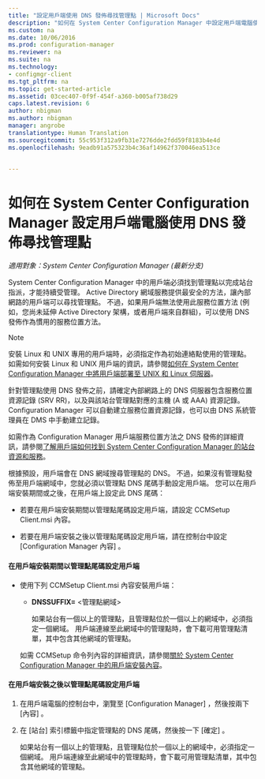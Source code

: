 ```yaml
---
title: "設定用戶端使用 DNS 發佈尋找管理點 | Microsoft Docs"
description: "如何在 System Center Configuration Manager 中設定用戶端電腦使用 DNS 發佈尋找管理點。"
ms.custom: na
ms.date: 10/06/2016
ms.prod: configuration-manager
ms.reviewer: na
ms.suite: na
ms.technology:
- configmgr-client
ms.tgt_pltfrm: na
ms.topic: get-started-article
ms.assetid: 03cec407-0f9f-454f-a360-b005af738d29
caps.latest.revision: 6
author: nbigman
ms.author: nbigman
manager: angrobe
translationtype: Human Translation
ms.sourcegitcommit: 55c953f312a9fb31e7276dde2fdd59f8183b4e4d
ms.openlocfilehash: 9eadb91a575323b4c36af14962f370046ea513ce


---
```

# <a name="how-to-configure-client-computers-to-find-management-points-by-using-dns-publishing-in-system-center-configuration-manager"></a>如何在 System Center Configuration Manager 設定用戶端電腦使用 DNS 發佈尋找管理點

*適用對象：System Center Configuration Manager (最新分支)*

System Center Configuration Manager 中的用戶端必須找到管理點以完成站台指派，才能持續受管理。 Active Directory 網域服務提供最安全的方法，讓內部網路的用戶端可以尋找管理點。 不過，如果用戶端無法使用此服務位置方法 (例如，您尚未延伸 Active Directory 架構，或者用戶端來自群組)，可以使用 DNS 發佈作為慣用的服務位置方法。  

> [!NOTE]  
>  安裝 Linux 和 UNIX 專用的用戶端時，必須指定作為初始連絡點使用的管理點。 如需如何安裝 Linux 和 UNIX 用戶端的資訊，請參閱[如何在 System Center Configuration Manager 中將用戶端部署至 UNIX 和 Linux 伺服器](../../../core/clients/deploy/deploy-clients-to-unix-and-linux-servers.md)。  

 針對管理點使用 DNS 發佈之前，請確定內部網路上的 DNS 伺服器包含服務位置資源記錄 (SRV RR)，以及與該站台管理點對應的主機 (A 或 AAA) 資源記錄。 Configuration Manager 可以自動建立服務位置資源記錄，也可以由 DNS 系統管理員在 DMS 中手動建立記錄。  

 如需作為 Configuration Manager 用戶端服務位置方法之 DNS 發佈的詳細資訊，請參閱[了解用戶端如何找到 System Center Configuration Manager 的站台資源和服務](../../../core/plan-design/hierarchy/understand-how-clients-find-site-resources-and-services.md)。  

 根據預設，用戶端會在 DNS 網域搜尋管理點的 DNS。 不過，如果沒有管理點發佈至用戶端網域中，您就必須以管理點 DNS 尾碼手動設定用戶端。 您可以在用戶端安裝期間或之後，在用戶端上設定此 DNS 尾碼：  

-   若要在用戶端安裝期間以管理點尾碼設定用戶端，請設定 CCMSetup Client.msi 內容。  

-   若要在用戶端安裝之後以管理點尾碼設定用戶端，請在控制台中設定 [Configuration Manager 內容] 。  

#### <a name="to-configure-clients-for-a-management-point-suffix-during-client-installation"></a>在用戶端安裝期間以管理點尾碼設定用戶端  

-   使用下列 CCMSetup Client.msi 內容安裝用戶端：  

    -   **DNSSUFFIX=** &lt;管理點網域\>  

         如果站台有一個以上的管理點，且管理點位於一個以上的網域中，必須指定一個網域。 用戶端連線至此網域中的管理點時，會下載可用管理點清單，其中包含其他網域的管理點。  

     如需 CCMSetup 命令列內容的詳細資訊，請參閱[關於 System Center Configuration Manager 中的用戶端安裝內容](../../../core/clients/deploy/about-client-installation-properties.md)。  

#### <a name="to-configure-clients-for-a-management-point-suffix-after-client-installation"></a>在用戶端安裝之後以管理點尾碼設定用戶端  

1.  在用戶端電腦的控制台中，瀏覽至 [Configuration Manager] ，然後按兩下 [內容] 。  

2.  在 [站台]  索引標籤中指定管理點的 DNS 尾碼，然後按一下 [確定] 。  

     如果站台有一個以上的管理點，且管理點位於一個以上的網域中，必須指定一個網域。 用戶端連線至此網域中的管理點時，會下載可用管理點清單，其中包含其他網域的管理點。



<!--HONumber=Dec16_HO3-->


